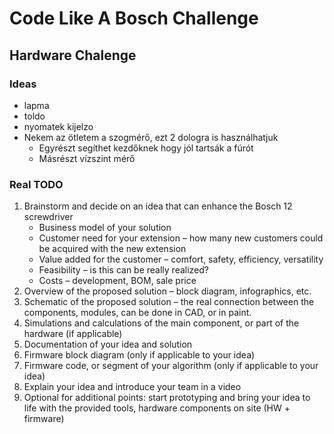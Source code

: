 # Code Like A Bosch Challenge
## Hardware Chalenge
### Ideas
- lapma
- toldo
- nyomatek kijelzo
- Nekem az ötletem a szogmérő, ezt 2 dologra is használhatjuk
    - Egyrészt segíthet kezdőknek hogy jól tartsák a fúrót
    - Másrészt vízszint mérő

### Real TODO

1. Brainstorm and decide on an idea that can enhance the Bosch 12 screwdriver
    - Business model of your solution
    - Customer need for your extension – how many new customers could be acquired with the new extension
    - Value added for the customer – comfort, safety, efficiency, versatility
    - Feasibility – is this can be really realized?
    - Costs – development, BOM, sale price
2. Overview of the proposed solution – block diagram, infographics, etc.
3. Schematic of the proposed solution – the real connection between the components, modules, can be done in CAD, or in paint.
4. Simulations and calculations of the main component, or part of the hardware (if applicable)
5. Documentation of your idea and solution
6. Firmware block diagram (only if applicable to your idea)
7. Firmware code, or segment of your algorithm (only if applicable to your idea)
8. Explain your idea and introduce your team in a video
9. Optional for additional points: start prototyping and bring your idea to life with the provided tools, hardware components on site (HW + firmware)